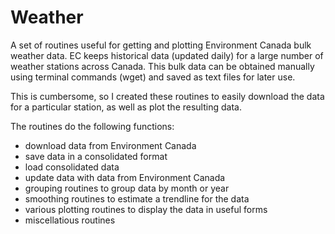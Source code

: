 # Weather

A set of routines useful for getting and plotting Environment Canada bulk weather data. EC keeps historical data (updated daily) for a large number of weather stations across Canada. This bulk data can be obtained manually using terminal commands (wget) and saved as text files for later use. 

This is cumbersome, so I created these routines to easily download the data for a particular station, as well as plot the resulting data.

The routines do the following functions:
* download data from Environment Canada
* save data in a consolidated format
* load consolidated data
* update data with data from Environment Canada
* grouping routines to group data by month or year
* smoothing routines to estimate a trendline for the data
* various plotting routines to display the data in useful forms
* miscellatious routines
